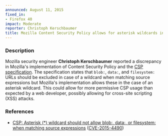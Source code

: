 ```yaml
---
announced: August 11, 2015
fixed_in:
- Firefox 40
impact: Moderate
reporter: Christoph Kerschbaumer
title: Mozilla Content Security Policy allows for asterisk wildcards in violation of CSP specification
---
```


<h3>Description</h3>

<p>Mozilla security engineer <strong>Christoph Kerschbaumer</strong> reported a
discrepancy in Mozilla's implementation of Content Security Policy and the <a
href="http://www.w3.org/TR/CSP11/">CSP specification</a>. The specification
states that <code>blob:</code>, <code>data:</code>, and <code>filesystem:</code>
URLs should be excluded in case of a wildcard when matching source expressions
but Mozilla's implementation allows these in the case of an asterisk wildcard.
This could allow for more permissive CSP usage than expected by a web developer,
possibly allowing for cross-site scripting (XSS) attacks.

<h3>References</h3>

<ul>
  <li><a href="https://bugzilla.mozilla.org/show_bug.cgi?id=1086999">
       CSP: Asterisk (*) wildcard should not allow blob:, data:, or filesystem:
when matching source expressions</a>
(<a href="http://cve.mitre.org/cgi-bin/cvename.cgi?name=CVE-2015-4490"
class="ex-ref">CVE-2015-4490</a>)</li>
</ul>

